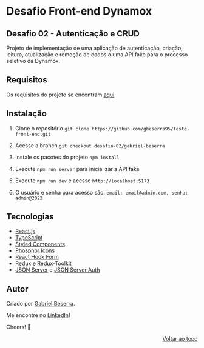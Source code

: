 # Desafio Front-end Dynamox

## Desafio 02 - Autenticação e CRUD

Projeto de implementação de uma aplicação de autenticação, criação, leitura, atualização e remoção de dados a uma API fake para o processo seletivo da Dynamox.

## Requisitos

Os requisitos do projeto se encontram [aqui](https://github.com/dynamox-s-a/teste-front-end).

## Instalação

1. Clone o repositório `git clone https://github.com/gbeserra95/teste-front-end.git`

2. Acesse a branch `git checkout desafio-02/gabriel-beserra` 

3. Instale os pacotes do projeto `npm install`

4. Execute `npm run server` para inicializar a API fake

5. Execute `npm run dev` e acesse `http://localhost:5173`

6. O usuário e senha para acesso são: `email: email@admin.com, senha: admin@2022`
	
## Tecnologias

- [React.js](https://pt-br.reactjs.org/)
- [TypeScript](https://www.typescriptlang.org/)
- [Styled Components](https://styled-components.com/)
- [Phosphor Icons](https://phosphoricons.com/)
- [React Hook Form](https://react-hook-form.com/)
- [Redux](https://redux.js.org/) e [Redux-Toolkit](https://redux-toolkit.js.org/)
- [JSON Server](https://www.npmjs.com/package/json-server) e [JSON Server Auth](https://www.npmjs.com/package/json-server-auth)

## Autor

Criado por [Gabriel Beserra](https://github.com/gbeserra95).

Me encontre no [LinkedIn](https://www.linkedin.com/in/-gabrielbeserra/)!

Cheers! 🍻

<div align="right">
    <a href="#">Voltar ao topo</a>
</div>